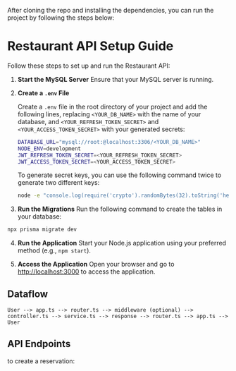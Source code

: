 After cloning the repo and installing the dependencies, you can run the project by following the steps below:

# Restaurant API Setup Guide

Follow these steps to set up and run the Restaurant API:

1. **Start the MySQL Server**
   Ensure that your MySQL server is running.

2. **Create a `.env` File**

   Create a `.env` file in the root directory of your project and add the following lines, replacing `<YOUR_DB_NAME>` with the name of your database, and `<YOUR_REFRESH_TOKEN_SECRET>` and `<YOUR_ACCESS_TOKEN_SECRET>` with your generated secrets:

   ```bash
   DATABASE_URL="mysql://root:@localhost:3306/<YOUR_DB_NAME>"
   NODE_ENV=development
   JWT_REFRESH_TOKEN_SECRET=<YOUR_REFRESH_TOKEN_SECRET>
   JWT_ACCESS_TOKEN_SECRET=<YOUR_ACCESS_TOKEN_SECRET>
   ```

   To generate secret keys, you can use the following command twice to generate two different keys:

   ```bash
   node -e "console.log(require('crypto').randomBytes(32).toString('hex'))"
   ```

3. **Run the Migrations**
   Run the following command to create the tables in your database:

```bash
npx prisma migrate dev
```

4. **Run the Application**
   Start your Node.js application using your preferred method (e.g., `npm start`).

5. **Access the Application**
   Open your browser and go to [http://localhost:3000](http://localhost:3000) to access the application.

## Dataflow

```
User --> app.ts --> router.ts --> middleware (optional) --> controller.ts --> service.ts --> response --> router.ts --> app.ts --> User
```

## API Endpoints

to create a reservation:
